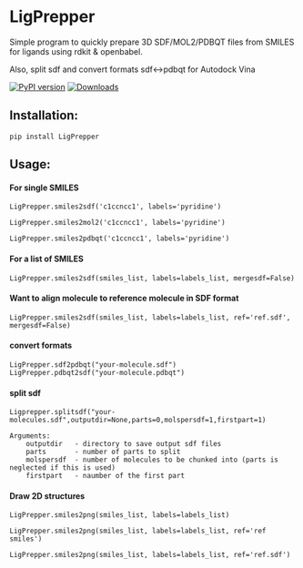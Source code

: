 # LigPrepper

Simple program to quickly prepare 3D SDF/MOL2/PDBQT files from SMILES for ligands using rdkit & openbabel.

Also, split sdf and convert formats sdf<->pdbqt for Autodock Vina

[![PyPI version](https://badge.fury.io/py/LigPrepper.svg)](https://badge.fury.io/py/LigPrepper) [![Downloads](https://pepy.tech/badge/ligprepper)](https://pepy.tech/project/ligprepper)

## Installation:

```
pip install LigPrepper
```

## Usage:

#### For single SMILES

```
LigPrepper.smiles2sdf('c1ccncc1', labels='pyridine')

LigPrepper.smiles2mol2('c1ccncc1', labels='pyridine')

LigPrepper.smiles2pdbqt('c1ccncc1', labels='pyridine')
```

#### For a list of SMILES

```
LigPrepper.smiles2sdf(smiles_list, labels=labels_list, mergesdf=False)
```

#### Want to align molecule to reference molecule in SDF format

```
LigPrepper.smiles2sdf(smiles_list, labels=labels_list, ref='ref.sdf', mergesdf=False)
```

#### convert formats

```
LigPrepper.sdf2pdbqt("your-molecule.sdf")
LigPrepper.pdbqt2sdf("your-molecule.pdbqt")
```

#### split sdf

```
Ligprepper.splitsdf("your-molecules.sdf",outputdir=None,parts=0,molspersdf=1,firstpart=1)

Arguments:
    outputdir   - directory to save output sdf files
    parts       - number of parts to split
    molspersdf  - number of molecules to be chunked into (parts is neglected if this is used)
    firstpart   - naumber of the first part 
```

#### Draw 2D structures

```
LigPrepper.smiles2png(smiles_list, labels=labels_list)

LigPrepper.smiles2png(smiles_list, labels=labels_list, ref='ref smiles')

LigPrepper.smiles2png(smiles_list, labels=labels_list, ref='ref.sdf')
```
